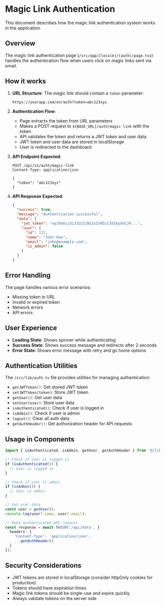 # Magic Link Authentication

This document describes how the magic link authentication system works in the application.

## Overview

The magic link authentication page (`/src/app/[locale]/(auth)/page.tsx`) handles the authentication flow when users click on magic links sent via email.

## How it works

1. **URL Structure**: The magic link should contain a `token` parameter:
   ```
   https://yourapp.com/en/auth?token=abc123xyz
   ```

2. **Authentication Flow**:
   - Page extracts the token from URL parameters
   - Makes a POST request to `${BASE_URL}/auth/magic-link` with the token
   - API validates the token and returns a JWT token and user data
   - JWT token and user data are stored in localStorage
   - User is redirected to the dashboard

3. **API Endpoint Expected**:
   ```
   POST /api/v1/auth/magic-link
   Content-Type: application/json
   
   {
     "token": "abc123xyz"
   }
   ```

4. **API Response Expected**:
   ```json
   {
     "success": true,
     "message": "Authentication successful",
     "data": {
       "jwt_token": "eyJhbGciOiJIUzI1NiIsInR5cCI6IkpXVCJ9...",
       "user": {
         "id": 123,
         "name": "John Doe",
         "email": "john@example.com",
         "is_admin": false
       }
     }
   }
   ```

## Error Handling

The page handles various error scenarios:
- Missing token in URL
- Invalid or expired token
- Network errors
- API errors

## User Experience

- **Loading State**: Shows spinner while authenticating
- **Success State**: Shows success message and redirects after 2 seconds
- **Error State**: Shows error message with retry and go home options

## Authentication Utilities

The `/src/lib/auth.ts` file provides utilities for managing authentication:

- `getJWTToken()`: Get stored JWT token
- `setJWTToken(token)`: Store JWT token
- `getUser()`: Get user data
- `setUser(user)`: Store user data
- `isAuthenticated()`: Check if user is logged in
- `isAdmin()`: Check if user is admin
- `logout()`: Clear all auth data
- `getAuthHeader()`: Get authorization header for API requests

## Usage in Components

```typescript
import { isAuthenticated, isAdmin, getUser, getAuthHeader } from '@/lib/auth';

// Check if user is logged in
if (isAuthenticated()) {
  // User is logged in
}

// Check if user is admin
if (isAdmin()) {
  // User is admin
}

// Get user data
const user = getUser();
console.log(user?.name, user?.email);

// Make authenticated API request
const response = await fetch('/api/data', {
  headers: {
    'Content-Type': 'application/json',
    ...getAuthHeader()
  }
});
```

## Security Considerations

- JWT tokens are stored in localStorage (consider httpOnly cookies for production)
- Tokens should have expiration times
- Magic link tokens should be single-use and expire quickly
- Always validate tokens on the server side
